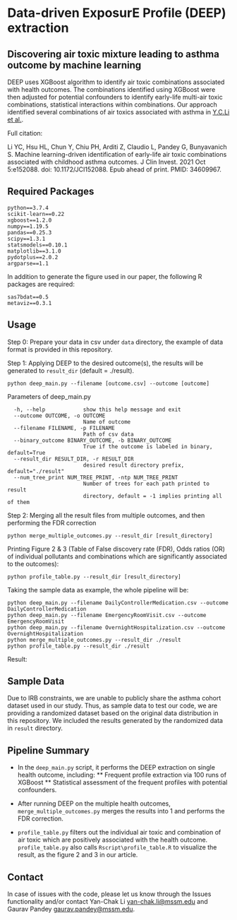 # Data-driven ExposurE Profile (DEEP) extraction
## Discovering air toxic mixture leading to asthma outcome by machine learning


DEEP uses XGBoost algorithm to identify air toxic combinations associated with health outcomes. The combinations identified using XGBoost were then adjusted for potential confounders to identify early-life multi-air toxic combinations, statistical interactions within combinations. Our approach identified several combinations of air toxics associated with asthma in [Y.C.Li et al.](https://www.jci.org/articles/view/152088). 

Full citation: 

Li YC, Hsu HL, Chun Y, Chiu PH, Arditi Z, Claudio L, Pandey G, Bunyavanich S. Machine learning-driven identification of early-life air toxic combinations associated with childhood asthma outcomes. J Clin Invest. 2021 Oct 5:e152088. doi: 10.1172/JCI152088. Epub ahead of print. PMID: 34609967.

## Required Packages
    
    python==3.7.4
    scikit-learn==0.22
    xgboost==1.2.0
    numpy==1.19.5
    pandas==0.25.3
    scipy==1.3.1
    statsmodels==0.10.1
    matplotlib==3.1.0
    pydotplus==2.0.2
    argparse==1.1

In addition to generate the figure used in our paper, the following R packages are required:
    
    sas7bdat==0.5
    metaviz==0.3.1

## Usage

Step 0: Prepare your data in csv under `data` directory, the example of data format is provided in this repository.
    
Step 1: Applying DEEP to the desired outcome(s), the results will be generated to `result_dir` (default = ./result).
    
    python deep_main.py --filename [outcome.csv] --outcome [outcome]
    

Parameters of deep_main.py

      -h, --help            show this help message and exit
      --outcome OUTCOME, -o OUTCOME
                            Name of outcome
      --filename FILENAME, -p FILENAME
                            Path of csv data
      --binary_outcome BINARY_OUTCOME, -b BINARY_OUTCOME
                            True if the outcome is labeled in binary, default=True
      --result_dir RESULT_DIR, -r RESULT_DIR
                            desired result directory prefix, default="./result"
      --num_tree_print NUM_TREE_PRINT, -ntp NUM_TREE_PRINT
                            Number of trees for each path printed to result
                            directory, default = -1 implies printing all of them

    
Step 2: Merging all the result files from multiple outcomes, and then performing the FDR correction

    python merge_multiple_outcomes.py --result_dir [result_directory]
    
Printing Figure 2 & 3 (Table of False discovery rate (FDR), Odds ratios (OR) of individual pollutants and combinations which are significantly associated to the outcomes):

    python profile_table.py --result_dir [result_directory]
    


Taking the sample data as example, the whole pipeline will be:

    python deep_main.py --filename DailyControllerMedication.csv --outcome DailyControllerMedication
    python deep_main.py --filename EmergencyRoomVisit.csv --outcome EmergencyRoomVisit
    python deep_main.py --filename OvernightHospitalization.csv --outcome OvernightHospitalization
    python merge_multiple_outcomes.py --result_dir ./result
    python profile_table.py --result_dir ./result
    
    
Result:
    
## Sample Data

Due to IRB constraints, we are unable to publicly share the asthma cohort dataset used in our study. Thus, as sample data to test our code, we are providing a randomized dataset based on the original data distribution in this repository. We included the results generated by the randomized data in `result` directory.

## Pipeline Summary

* In the `deep_main.py` script, it performs the DEEP extraction on single health outcome, including: 
** Frequent profile extraction via 100 runs of XGBoost
** Statistical assessment of the frequent profiles with potential confounders. 

* After running DEEP on the multiple health outcomes, `merge_multiple_outcomes.py` merges the results into 1 and performs the FDR correction. 
* `profile_table.py` filters out the individual air toxic and combination of air toxic which are positively associated with the health outcome. `profile_table.py` also calls `Rscript\profile_table.R` to visualize the result, as the figure 2 and 3 in our article.


## Contact
In case of issues with the code, please let us know through the Issues functionality and/or contact Yan-Chak Li [yan-chak.li@mssm.edu](mailto:yan-chak.li@mssm.edu) and Gaurav Pandey [gaurav.pandey@mssm.edu](mailto:gaurav.pandey@mssm.edu).

